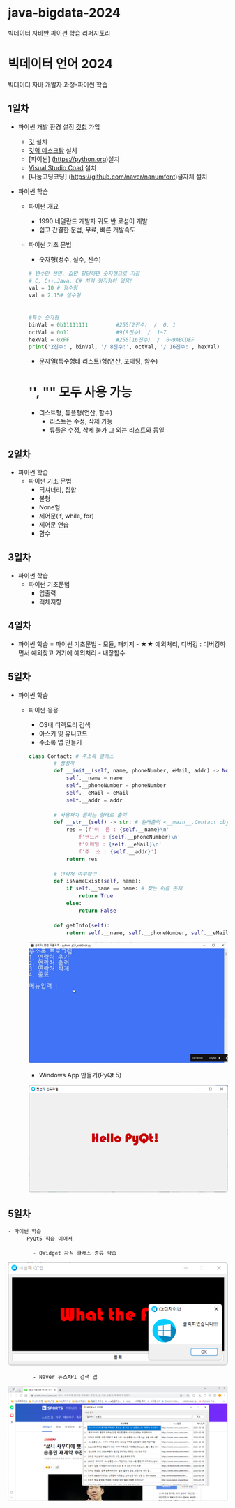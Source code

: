 # java-bigdata-2024
빅데이터 자바반 파이썬 학습 리퍼지토리

# 빅데이터 언어 2024
빅데이터 자바 개발자 과정-파이썬 학습



## 1일차
- 파이썬 개발 환경 설정
    [깃헙](https://github.com/) 가입
    - [깃](https://git-scm.com/download/win) 설치
    - [깃헙 데스크탑](https://desktop.github.com/) 설치
    - [파이썬] (https://python.org)설치
    - [Visual Studio Coad](https://code.visualstudio.com/download) 설치
    - [나눔고딩코딩] (https://github.com/naver/nanumfont)글자체 설치

- 파이썬 학습
    - 파이썬 개요
        - 1990 네덜란드 개발자 귀도 반 로섬이 개발
        - 쉽고 간결한 문법, 무료, 빠른 개발속도
    - 파이썬 기초 문법
        - 숫자형(정수, 실수, 진수)

        ```python
        # 변수만 선언, 값만 할당하면 숫자형으로 지정
        # C, C++,Java, C# 처럼 형지정이 없음!
        val = 10 # 정수형
        val = 2.15# 실수형


       #특수 숫자형
        binVal = 0b11111111         #255(2진수)  /  0, 1
        octVal = 0o11               #9(8진수)  /  1~7
        hexVal = 0xFF               #255(16진수)  /  0~9ABCDEF
        print('2진수:', binVal, '/ 8진수:', octVal, '/ 16진수:', hexVal)
        ```
        - 문자열(특수형태 리스트)형(연산, 포매팅, 함수)
        # '', "" 모두 사용 가능

        - 리스트형, 튜플형(연산, 함수)
            - 리스트는 수정, 삭제 가능
            - 튜플은 수정, 삭제 불가 그 외는 리스트와 동일


## 2일차
- 파이썬 학습
    - 파이썬 기초 문법
        - 딕셔너리, 집합
        - 불형
        - None형
        - 제어문(if, while, for)
        - 제어문 연습
        - 함수
    

## 3일차
- 파이썬 학습
    - 파이썬 기초문법
        - 입출력
        - 객체지향

## 4일차
- 파이썬 학습
    = 파이썬 기초문법
        - 모듈, 패키지
        - ★★ 예외처리, 디버깅 : 디버깅하면서 예외찾고 거기에 예외처리
        - 내장함수

## 5일차
- 파이썬 학습
    - 파이썬 응용
        - OS내 디렉토리 검색
        - 아스키 및 유니코드
        - 주소록 앱 만들기

        ```python
        class Contact: # 주소록 클래스
                # 생성자
                def __init__(self, name, phoneNumber, eMail, addr) -> None:
                    self.__name = name
                    self.__phoneNumber = phoneNumber
                    self.__eMail = eMail
                    self.__addr = addr

                # 사용자가 원하는 형태로 출력
                def __str__(self) -> str: # 원래출력 <__main__.Contact object at 0x0000024500772150> 
                    res = (f'이  름 : {self.__name}\n'
                        f'핸드폰 : {self.__phoneNumber}\n'
                        f'이메일 : {self.__eMail}\n'
                        f'주  소 : {self.__addr}')
                    return res
                
                # 연락처 여부확인
                def isNameExist(self, name):
                    if self.__name == name: # 찾는 이름 존재
                        return True
                    else:
                        return False  
                    
                def getInfo(self):
                    return self.__name, self.__phoneNumber, self.__eMail, self.__addr
        ```        




        ![주소록앱](https://raw.githubusercontent.com/YoonChanWo0/java-bigdata-2024/main/images/bigdata01.gif)

        - Windows App 만들기(PyQt 5)


         ![QtApp](https://raw.githubusercontent.com/YoonChanWo0/java-bigdata-2024/main/images/bigdata02.png)


## 5일차
    - 파이썬 학습
        - PyQt5 학습 이어서

            - QWidget 자식 클래스 종류 학습

![QtApp](https://raw.githubusercontent.com/YoonChanWo0/java-bigdata-2024/main/images/bigdata03.png)

            - Naver 뉴스API 검색 앱

![NaverApp](https://raw.githubusercontent.com/YoonChanWo0/java-bigdata-2024/main/images/bigdata04.png)

